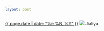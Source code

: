 ```yaml
---
layout: post
---
```


<p>
  <time><a href="/266">{{ page.date | date: "%e %B, %Y" }}</a></time>
  <a href="/266"><img src="{{ site.assets_url }}/266.jpg"/></a>
  <span>Jialiya.</span>
</p>
